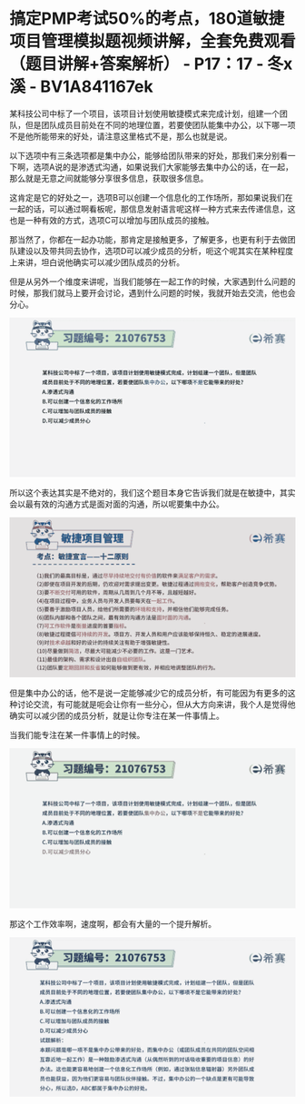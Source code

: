 # 搞定PMP考试50%的考点，180道敏捷项目管理模拟题视频讲解，全套免费观看（题目讲解+答案解析） - P17：17 - 冬x溪 - BV1A841167ek

某科技公司中标了一个项目，该项目计划使用敏捷模式来完成计划，组建一个团队，但是团队成员目前处在不同的地理位置，若要使团队能集中办公，以下哪一项不是他所能带来的好处，请注意这里格式不是，那么也就是说。

以下选项中有三条选项都是集中办公，能够给团队带来的好处，那我们来分别看一下啊，选项A说的是渗透式沟通，如果说我们大家能够去集中办公的话，在一起，那么就是无意之间就能够分享很多信息，获取很多信息。

这肯定是它的好处之一，选项B可以创建一个信息化的工作场所，那如果说我们在一起的话，可以通过啊看板呢，那信息发射语言呢这样一种方式来去传递信息，这也是一种有效的方式，选项C可以增加与团队成员的接触。

那当然了，你都在一起办功能，那肯定是接触更多，了解更多，也更有利于去做团队建设以及带共同去协作，选项D可以减少成员的分析，呃这个呢其实在某种程度上来讲，坦白说他确实可以减少团队成员的分析。

但是从另外一个维度来讲呢，当我们能够在一起工作的时候，大家遇到什么问题的时候，那我们就马上要开会讨论，遇到什么问题的时候，我就开始去交流，他也会分心。



![](img/28b5592878cd494d29887d97a0a9bbc8_1.png)

所以这个表达其实是不绝对的，我们这个题目本身它告诉我们就是在敏捷中，其实会以最有效的沟通方式是面对面的沟通，所以呢要集中办公。



![](img/28b5592878cd494d29887d97a0a9bbc8_3.png)

但是集中办公的话，他不是说一定能够减少它的成员分析，有可能因为有更多的这种讨论交流，有可能就是呃会让你有一些分心，但从大方向来讲，我个人是觉得他确实可以减少团的成员分析，就是让你专注在某一件事情上。

当我们能专注在某一件事情上的时候。

![](img/28b5592878cd494d29887d97a0a9bbc8_5.png)

那这个工作效率啊，速度啊，都会有大量的一个提升解析。

![](img/28b5592878cd494d29887d97a0a9bbc8_7.png)